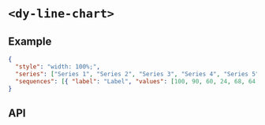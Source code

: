 # `<dy-line-chart>`

## Example

<gbp-example name="dy-line-chart" src="https://esm.sh/duoyun-ui/elements/line-chart">

```json
{
  "style": "width: 100%;",
  "series": ["Series 1", "Series 2", "Series 3", "Series 4", "Series 5", "Series 6", "Series 7", "Series 8"],
  "sequences": [{ "label": "Label", "values": [100, 90, 60, 24, 68, 64, 21, 87] }]
}
```

</gbp-example>

## API

<gbp-api src="/src/elements/line-chart.ts"></gbp-api>
